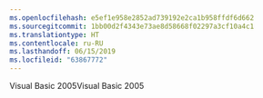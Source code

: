 ```yaml
---
ms.openlocfilehash: e5ef1e958e2852ad739192e2ca1b958ffdf6d662
ms.sourcegitcommit: 1bb00d2f4343e73ae8d58668f02297a3cf10a4c1
ms.translationtype: HT
ms.contentlocale: ru-RU
ms.lasthandoff: 06/15/2019
ms.locfileid: "63867772"
---
```

<span data-ttu-id="86d4b-101">Visual Basic 2005</span><span class="sxs-lookup"><span data-stu-id="86d4b-101">Visual Basic 2005</span></span>
